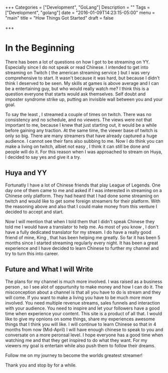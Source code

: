 +++
Categories = ["Development", "GoLang"]
Description = ""
Tags = ["Development", "golang"]
date = "2016-01-09T14:23:15-05:00"
menu = "main"
title = "How Things Got Started"
draft = false

+++


# In the Beginning

There has been a lot of questions on how I got to be streaming on YY. Especially since I do not speak or read Chinese. I intended to get into streaming on Twitch ( the american streaming service ) but I was very comprehensive to start. It wasn't because it was hard, but because I didn't think I deserved to be seen. My skills at games is above average and I can be a entertaining guy, but who would really watch me? I think this is a question everyone that starts would ask themselves. Self doubt and imposter syndrome strike up, putting an invisible wall between you and your goal.

To say the least , I streamed a couple of times on twitch. There was no consistency and no schedule, and no viewers. The views were not that important to me, because I knew that just starting out, it would be a while before gaining any traction. At the same time, the viewer base of twitch is only so big. There are many streamers that have already captured a huge audience. I cannot see their fans also subbing to me. Now I do think you can make a living on twitch, albiet not easy , I think it can still be done and people will do it. For this reason when I was approached to stream on Huya, I decided to say yes and give it a try.

## Huya and YY

Fortunatly I have a lot of Chinese friends that play League of Legends. One day one of them came to me and asked if I was interested in streaming on a Chinese only platform. They had heard that I had done some streaming on twitch and would like to get some foreign streamers for their platform. With  the reasoning above and also that I could make money from this venture I decided to accept and start.

 Now I will mention that when I told them that I didn't speak Chinese they told me I would have a translator to help me. As most of you know , I don't have a fully dedicated translator for my stream. I do have a really good friend of mine, King , that has been helping me greatly. So far it has been 5 months since I started streaming regularly every night. It has been a great experience and I have decided to learn Chinese to further my channel and try to turn this into  career.

## Future and What I will Write

The plans for my channel is much more involved. I was raised as a business person , so I see alot of oppurtunity to make money and how I can do it. The misconception about a channel is that all you have to do is stream and they will come. If you want to make a living you have to be much more more involved. You need multiple revenue streams, sales funnels and interaction with your audience. You need to inspire and let your followers have a good time when experience your content. This site is a product of all that. I would like to give my opnions on some things, share my experiences awesome things that I think you will like. I will continue to learn Chinese so that in 4 months from now (Mid-April) I will have enough chinese to speak to you and conversate on a more peronsal level.  I hope everyone has a good time when watching me and that they get inspired to do what they want. For my viewers my goal is entertain while also push them to follow their dreams.

Follow me on my journey to become the worlds greatest streamer!

Thank you and stop by for a while.
